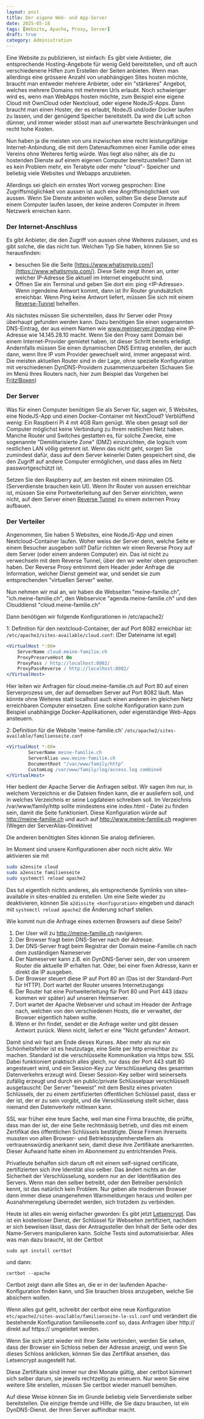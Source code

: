 ```yaml
---
layout: post
title: Der eigene Web- und App-Server
date: 2025-05-18
tags: [Website, Apache, Proxy, Server]
draft: true
category: Administration
---
```

Eine Website zu publizieren, ist einfach: Es gibt viele Anbieter, die entsprechende Hosting-Angebote für wenig Geld bereitstellen, und oft auch verschiedenene Hilfen zum Erstellen der Seiten anbieten. Wenn man allerdings eine grössere Anzahl von unabhängigen Sites hosten möchte, braucht man entweder mehrere Anbieter, oder ein "stärkeres" Angebot, welches mehrere Domains mit mehreren Urls erlaubt.
Noch schwieriger wird es, wenn man WebApps hosten möchte, zum Beispiel eine eigene Cloud mit OwnCloud oder Nextcloud, oder eigene NodeJS-Apps. Dann braucht man einen Hoster, der es erlaubt, NodeJS und/oder Docker laufen zu lassen, und der genügend Speicher bereitstellt. Da wird die Luft schon dünner, und immer wieder stösst man auf unerwartete Beschränkungen und recht hohe Kosten.

Nun haben ja die meisten von uns inzwischen eine recht leistungsfähige Internet-Anbindung, die mit dem Datenaufkommen einer Familie oder eines Vereins ohne Weiteres fertig würde.  Was liegt also näher, als die zu hostenden Dienste auf einem eigenen Computer bereitzustellen? Dann ist es kein Problem mehr, ein Terabyte oder mehr "cloud"- Speicher und beliebig viele Websites und Webapps anzubieten.

Allerdings sei gleich ein ernstes Wort vorweg gesprochen: Eine Zugriffsmöglichkeit von aussen ist auch eine Angriffsmöglichkeit von aussen. Wenn Sie Dienste anbieten wollen, sollten Sie diese Dienste auf einem Computer laufen lassen, der keine anderen Computer in Ihrem Netzwerk erreichen kann.

### Der Internet-Anschluss

Es gibt Anbieter, die den Zugriff von aussen ohne Weiteres zulassen, und es gibt solche, die das nicht tun. Welchen Typ Sie haben, können Sie so herausfinden:

* besuchen Sie die Seite [https://www.whatismyip.com/](https://www.whatismyip.com/). Diese Seite zeigt Ihnen an, unter welcher IP-Adresse Sie aktuell im Internet eingebucht sind.
* Öffnen Sie ein Terminal und geben Sie dort ein: ping &lt;IP-Adresse&gt;. Wenn irgendeine Antwort kommt, dann ist Ihr Router grundsätzlich erreichbar. Wenn Ping keine Antwort liefert, müssen Sie sich mit einem  [Reverse-Tunnel](/2025/05/reverse-tunnel) behelfen.

Als nächstes müssen Sie sicherstellen, dass Ihr Server oder Proxy überhaupt gefunden werden kann. Dazu benötigen Sie einen sogenannten DNS-Eintrag, der aus einem Namen wie www.meinserver.irgendwo eine IP-Adresse wie 14.145.28.10 macht. Wenn Sie den Proxy samt Domain bei einem Internet-Provider gemietet haben, ist dieser Schritt bereits erledigt. Andernfalls müssen Sie einen dynamischen DNS Eintrag erstellen, der auch dann, wenn Ihre IP vom Provider gewechselt wird, immer angepasst wird. Die meisten aktuellen Router sind in der Lage, ohne spezielle Konfiguration mit verschiedenen DynDNS-Providern zusammenzuarbeiten (Schauen Sie im Menü Ihres Routers nach, hier zum Beispiel das Vorgehen bei [Fritz!Boxen](https://fritz.com/service/wissensdatenbank/dok/FRITZ-Box-7590/30_Dynamic-DNS-in-FRITZ-Box-einrichten/))

### Der Server

Was für einen Computer benötigen Sie als Server für, sagen wir, 5 Websites, eine NodeJS-App und einen Docker-Container mit NextCloud?
Verblüffend wenig: Ein Raspberri Pi 4 mit 4GB Ram genügt. Wie oben gesagt soll der Computer möglichst keine Verbindung zu Ihrem restlichen Netz haben. Manche Router und Switches gestatten es, für solche Zwecke, eine sogenannte "Demilitarisierte Zone" (DMZ) einzurichten, die logisch vom restlichen LAN völlig getrennt ist. Wenn das nicht geht, sorgen Sie zumindest dafür, dass auf dem Server keinerlei Daten gespeichert sind, die den Zugriff auf andere Computer ermöglichen, und dass alles im Netz passwortgeschützt ist.

Setzen Sie den Raspberry auf, am besten mit einem minimalen OS. (Serverdienste brauchen kein UI). Wenn Ihr Router von aussen erreichbar ist, müssen Sie eine Portweiterleitung auf den Server einrichten, wenn nicht, auf dem Server einen [Reverse Tunnel](/2025/05/reverse-tunnel) zu einem externen Proxy aufbauen.

### Der Verteiler

Angenommen, Sie haben 5 Websites, eine NodeJS-App und einen Nextcloud-Container laufen. Woher weiss der Server denn, welche Seite er einem Besucher ausgeben soll?
Dafür richten wir einen Reverse Proxy auf dem Server (oder einem anderen Computer) ein. Das ist nicht zu verwechseln mit dem Reverse Tunnel, über den wir weiter oben gesprochen haben. Der Reverse Proxy entnimmt dem Header jeder Anfrage die Information, welcher Dienst gemeint war, und sendet sie zum entsprechenden "virtuellen Server" weiter.

Nun nehmen wir mal an, wir haben die Webseiten "meine-familie.ch", "ich.meine-familie.ch", den Webservice "agenda.meine-familie.ch" und den Clouddienst "cloud.meine-familie.ch"

Dann benötigen wir folgende Konfigurationen in /etc/apache2/

1: Definition für den nextcloud-Container, der auf Port 8082 erreichbar ist: 
`/etc/apache2/sites-available/cloud.conf`:
(Der Dateiname ist egal)

```apache
<VirtualHost *:80>
	ServerName cloud.meine-familie.ch
	ProxyPreserveHost On
	ProxyPass / http://localhost:8082/
	ProxyPassReverse / http://localhost:8082/
</VirtualHost>

```

Hier leiten wir Anfragen für cloud.meine-familie.ch auf Port 80 auf einen Serverprozess um, der auf demselben Server auf Port 8082 läuft. Man könnte ohne Weiteres statt localhost auch einen anderen im gleichen Netz erreichbaren Computer einsetzen. Eine solche Konfiguration kann zum Beispiel unabhängige Docker-Applikationen, oder eigenständige Web-Apps ansteuern.

2: Definition für die Website 'meine-familie.ch'
`/etc/apache2/sites-available/familienseite.conf`

```apache
<VirtualHost *:80>
        ServerName meine-familie.ch
        ServerAlias www.meine-familie.ch
        DocumentRoot "/var/www/family/http"
        CustomLog /var/www/family/log/access.log combined
</VirtualHost>
```
Hier bedient der Apache Server die Anfragen selbst. Wir sagen ihm nur, in welchem Verzeichnis er die Dateien finden kann, die er ausliefern soll, und in welches Verzeichnis er seine Logdateien schreiben soll.
Im Verzeichnis /var/www/family/http sollte mindestens eine index.html - Datei zu finden sein, damit die Seite funktioniert. Diese Konfiguration würde auf http://meine-familie.ch und auch auf http://www.meine-familie.ch reagieren (Wegen der ServerAlias-Direktive)

Die anderen benötigten Sites können Sie analog definieren. 

Im Moment sind unsere Konfigurationen aber noch nicht aktiv. Wir aktivieren sie mit 

```bash
sudo a2ensite cloud
sudo a2ensite familienseite
sudo systemctl reload apache2
```

Das tut eigentlich nichts anderes, als entsprechende Symlinks von sites-available in sites-enabled zu erstellen. Um eine Seite wieder zu deaktivieren, können Sie `a2dissite <konfiguration>` eingeben und danach mit `systemctl reload apache2` die Änderung scharf stellen.

Wie kommt nun die Anfrage eines externen Browsers auf diese Seite?

1. Der User will zu http://meine-familie.ch navigieren.
2. Der Browser fragt beim DNS-Server nach der Adresse.
3. Der DNS-Server fragt beim Registrar der Domain meine-Familie.ch nach dem zuständigen Nameserver
4. Der Nameserver kann z.B. ein DynDNS-Server sein, der von unserem Router die aktuelle IP erhalten hat. Oder, bei einer fixen Adresse, kann er direkt die IP ausgeben.
5. Der Browser steuert diese IP auf Port 80 an (Das ist der Standard-Port für HTTP). Dort wartet der Router unseres Internetzugangs
6. Der Router hat eine Portweiterleitung für Port 80 und Port 443 (dazu kommen wir später) auf unseren Heimserver.
7. Dort wartet der Apache Webserver und schaut im Header der Anfrage nach, welchen von den verschiedenen Hosts, die er verwaltet, der Browser eigentlich haben wollte.
8. Wenn er ihn findet, sendet er die Anfrage weiter und  gibt dessen Antwort zurück. Wenn nicht, liefert er eine "Nicht gefunden" Antwort.

Damit sind wir fast am Ende dieses Kurses. Aber mehr als nur ein Schönheitsfehler ist es heutzutage, eine Seite per http erreichbar zu machen. Standard ist die verschlüsselte Kommunikation via https bzw. SSL
Dabei funktioniert praktisch alles gleich, nur dass der Port 443 statt 80 angesteuert wird, und ein Session-Key zur Verschlüsselung des gesamten Datenverkehrs erzeugt wird. Dieser Session-Key selber wird seinerseits zufällig erzeugt und durch ein public/private Schlüsselpaar verschlüsselt ausgetauscht: Der Server "beweist" mit dem Besitz eines privaten Schlüssels, der zu einem zertifizierten öffentlichen Schlüssel passt, dass er der ist, der er zu sein vorgibt, und die Verschlüsselung stellt sicher, dass niemand den Datenverkehr mitlesen kann.

SSL war früher eine teure Sache, weil man eine Firma brauchte, die prüfte, dass man der ist, der eine Seite rechtmässig betrieb, und dies mit einem Zertifikat des öffentlichen Schlüssels bestätigte. Diese Firmen ihrerseits mussten von allen Browser- und Betriebssystemherstellern als vertrauenswürdig anerkannt sein, damit diese ihre Zertifikate anerkannten. Dieser Aufwand hatte einen im Abonnement zu entrichtenden Preis.

Privatleute behalfen sich darum oft mit einem self-signed certificate, zertifizierten sich ihre Identität also selber. Das ändert nichts an der Sicherheit der Verschlüsselung, sondern nur an der Identifikation des Servers. Wenn man den selber betreibt, oder den Betreiber persönlich kennt, ist das natürlich kein Problem. Nur geben alle modernen Browser dann immer diese unangenehmen Warnmeldungen heraus und wollen per Ausnahmeregelung überredet werden, sich trotzdem zu verbinden.

Heute ist alles ein wenig einfacher geworden: Es gibt jetzt [Letsencrypt](https://letsencrypt.org/).
Das ist ein kostenloser Dienst, der Schlüssel für Webseiten zertifiziert, nachdem er sich beweisen lässt, dass der Antragssteller den Inhalt der Seite oder des Name-Servers manipulieren kann. Solche Tests sind automatisierbar. Alles was man dazu braucht, ist der Certbot

`sudo apt install certbot`

und dann:

`certbot --apache`

Certbot zeigt dann alle Sites an, die er in der laufenden Apache-Konfiguration finden kann, und Sie brauchen bloss anzugeben, welche Sie absichern wollen.

Wenn alles gut geht, schreibt der certbot eine neue Konfiguration `etc/apache2/sites-available/familienseite-le-ssl.conf` und verändert die bestehende Konfiguration familienseite.conf so, dass Anfragen über http:// direkt auf https:// umgeleitet werden.

Wenn Sie sich jetzt wieder mit Ihrer Seite verbinden, werden Sie sehen, dass der Browser ein Schloss neben der Adresse anzeigt, und wenn Sie dieses Schloss anklicken, können Sie das Zertifikat ansehen, das Letsencrypt ausgestellt hat.

Diese Zertifikate sind immer nur drei Monate gültig, aber certbot kümmert sich selber darum, sie jeweils rechtzeitig zu erneuern. Nur wenn Sie eine weitere Site erstellen, müssen Sie certbot wieder manuell bemühen.

Auf diese Weise können Sie im Grunde beliebig viele Serverdienste selber bereitstellen. Die einzige fremde und Hilfe, die Sie dazu brauchen, ist ein DynDNS-Dienst. der Ihren Server auffindbar macht.

